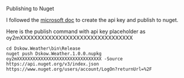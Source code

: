 Publishing to Nuget

I followed the [microsoft doc](https://docs.microsoft.com/en-us/nuget/quickstart/create-and-publish-a-package-using-visual-studio) to create the api key and publish to nuget.

Here is the publish command with api key placeholder as oy2mXXXXXXXXXXXXXXXXXXXXXXXXXXXXXXXX
```
cd Dskow.Weather\bin\Release
nuget push Dskow.Weather.1.0.0.nupkg oy2mXXXXXXXXXXXXXXXXXXXXXXXXXXXXXXXX -Source https://api.nuget.org/v3/index.json
https://www.nuget.org/users/account/LogOn?returnUrl=%2F
```
